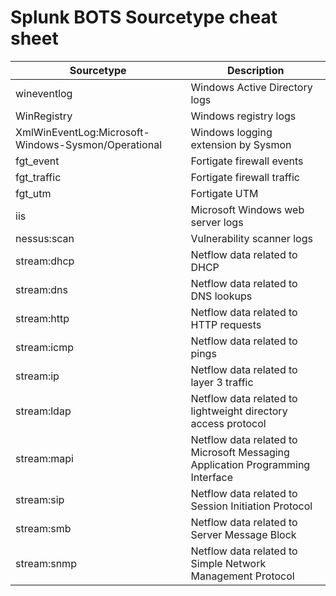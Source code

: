 # Splunk BOTS Sourcetype cheat sheet

|Sourcetype |Description|
|---|---|
|wineventlog| Windows Active Directory logs|
|WinRegistry| Windows registry logs|
|XmlWinEventLog:Microsoft-Windows-Sysmon/Operational| Windows logging extension by Sysmon |
|fgt_event| Fortigate firewall events|
|fgt_traffic| Fortigate firewall traffic|
|fgt_utm| Fortigate UTM|
|iis| Microsoft Windows web server logs|
|nessus:scan| Vulnerability scanner logs|
|stream:dhcp| Netflow data related to DHCP|
|stream:dns | Netflow data related to DNS lookups |
|stream:http | Netflow data related to HTTP requests|
|stream:icmp | Netflow data related to pings|
|stream:ip | Netflow data related to layer 3 traffic|
|stream:ldap | Netflow data related to lightweight directory access protocol|
|stream:mapi | Netflow data related to Microsoft Messaging Application Programming Interface|
|stream:sip | Netflow data  related to Session Initiation Protocol|
|stream:smb | Netflow data related to Server Message Block |
|stream:snmp | Netflow data related to Simple Network Management Protocol |
